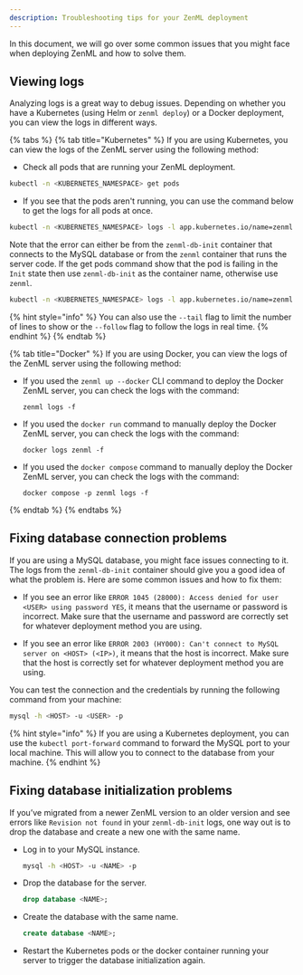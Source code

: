 ```yaml
---
description: Troubleshooting tips for your ZenML deployment
---
```


In this document, we will go over some common issues that you might face when deploying ZenML and how to solve them.

## Viewing logs

Analyzing logs is a great way to debug issues. Depending on whether you have a Kubernetes (using Helm or `zenml deploy`) or a Docker deployment, you can view the logs in different ways.

{% tabs %}
{% tab title="Kubernetes" %}
If you are using Kubernetes, you can view the logs of the ZenML server using the following method:

- Check all pods that are running your ZenML deployment.

```bash
kubectl -n <KUBERNETES_NAMESPACE> get pods
```

- If you see that the pods aren't running, you can use the command below to get the logs for all pods at once.

```bash
kubectl -n <KUBERNETES_NAMESPACE> logs -l app.kubernetes.io/name=zenml
```

Note that the error can either be from the `zenml-db-init` container that connects to the MySQL database or from the `zenml` container that runs the server code. If the get pods command show that the pod is failing in the `Init` state then use `zenml-db-init` as the container name, otherwise use `zenml`.


```bash
kubectl -n <KUBERNETES_NAMESPACE> logs -l app.kubernetes.io/name=zenml -c <CONTAINER_NAME>
```

{% hint style="info" %}
You can also use the `--tail` flag to limit the number of lines to show or the `--follow` flag to follow the logs in real time.
{% endhint %}
{% endtab %}

{% tab title="Docker" %}
If you are using Docker, you can view the logs of the ZenML server using the following method:

- If you used the `zenml up --docker` CLI command to deploy the Docker ZenML server, you can check the logs with the command:

    ```shell
    zenml logs -f
    ```

- If you used the `docker run` command to manually deploy the Docker ZenML server, you can check the logs with the command:

    ```shell
    docker logs zenml -f
    ```

- If you used the `docker compose` command to manually deploy the Docker ZenML
server, you can check the logs with the command:

    ```shell
    docker compose -p zenml logs -f
    ```
{% endtab %}
{% endtabs %}

## Fixing database connection problems

If you are using a MySQL database, you might face issues connecting to it. The logs from the `zenml-db-init` container should give you a good idea of what the problem is. Here are some common issues and how to fix them:

- If you see an error like `ERROR 1045 (28000): Access denied for user <USER> using password YES`, it means that the username or password is incorrect. Make sure that the username and password are correctly set for whatever deployment method you are using.

- If you see an error like `ERROR 2003 (HY000): Can't connect to MySQL server on <HOST> (<IP>)`, it means that the host is incorrect. Make sure that the host is correctly set for whatever deployment method you are using.

You can test the connection and the credentials by running the following command from your machine:

```bash
mysql -h <HOST> -u <USER> -p
```

{% hint style="info" %}
If you are using a Kubernetes deployment, you can use the `kubectl port-forward` command to forward the MySQL port to your local machine. This will allow you to connect to the database from your machine.
{% endhint %}

## Fixing database initialization problems

If you’ve migrated from a newer ZenML version to an older version and see errors like `Revision not found` in your `zenml-db-init` logs, one way out is to drop the database and create a new one with the same name.

- Log in to your MySQL instance.
    
    ```bash
    mysql -h <HOST> -u <NAME> -p
    ```
    
- Drop the database for the server.

    ```sql
    drop database <NAME>;
    ```
    
- Create the database with the same name.
    
    ```sql
    create database <NAME>;
    ```

- Restart the Kubernetes pods or the docker container running your server to trigger the database initialization again.